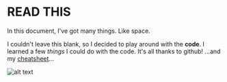 # READ THIS
In this document, I've got many things. Like space.

I couldn't leave this blank, so I decided to play around with the __code__. I learned a few *things* I could do with the code. It's all thanks to github! ...and my [cheatsheet](https://github.com/adam-p/markdown-here/wiki/Markdown-Cheatsheet)...

![alt text](https://media.giphy.com/media/UWpfAsp7klhw4/giphy.gif)
